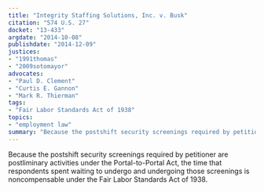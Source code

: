 ```yaml
---
title: "Integrity Staffing Solutions, Inc. v. Busk"
citation: "574 U.S. 27"
docket: "13-433"
argdate: "2014-10-08"
publishdate: "2014-12-09"
justices:
- "1991thomas"
- "2009sotomayor"
advocates:
- "Paul D. Clement"
- "Curtis E. Gannon"
- "Mark R. Thierman"
tags:
- "Fair Labor Standards Act of 1938"
topics:
- "employment law"
summary: "Because the postshift security screenings required by petitioner are postliminary activities under the Portal-to-Portal Act, the time that respondents spent waiting to undergo and undergoing those screenings is noncompensable under the Fair Labor Standards Act of 1938."
---
```

Because the postshift security screenings required by petitioner are postliminary activities under the Portal-to-Portal Act, the time that respondents spent waiting to undergo and undergoing those screenings is noncompensable under the Fair Labor Standards Act of 1938.

